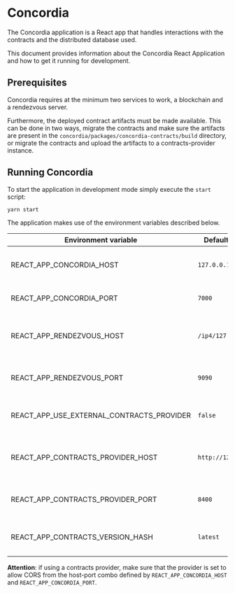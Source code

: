 # Concordia

The Concordia application is a React app that handles interactions with the contracts and the distributed database used.

This document provides information about the Concordia React Application and how to get it running for development.

## Prerequisites

Concordia requires at the minimum two services to work, a blockchain and a rendezvous server.

Furthermore, the deployed contract artifacts must be made available. This can be done in two ways, migrate the contracts
and make sure the artifacts are present in the `concordia/packages/concordia-contracts/build` directory, or migrate the
contracts and upload the artifacts to a contracts-provider instance.

## Running Concordia

To start the application in development mode simply execute the `start` script:
```shell
yarn start
```

The application makes use of the environment variables described below.

| Environment variable | Default value | Usage |
| --- | --- | --- |
| REACT_APP_CONCORDIA_HOST | `127.0.0.1` | Set the hostname of the concordia application |
| REACT_APP_CONCORDIA_PORT | `7000` | Set the port of the concordia application |
| REACT_APP_RENDEZVOUS_HOST | `/ip4/127.0.0.1` | Set the hostname of the rendezvous server |
| REACT_APP_RENDEZVOUS_PORT | `9090` | Set the port of the rendezvous server |
| REACT_APP_USE_EXTERNAL_CONTRACTS_PROVIDER | `false` | Enable/Disable use of external contracts provider |
| REACT_APP_CONTRACTS_PROVIDER_HOST | `http://127.0.0.1` | Set the hostname of the contracts provider service |
| REACT_APP_CONTRACTS_PROVIDER_PORT | `8400` | Set the port of the contracts provider service |
| REACT_APP_CONTRACTS_VERSION_HASH | `latest` | Set the contracts tag that will be pulled |

**Attention**: if using a contracts provider, make sure that the provider is set to allow CORS from the host-port combo
defined by `REACT_APP_CONCORDIA_HOST` and `REACT_APP_CONCORDIA_PORT`.
